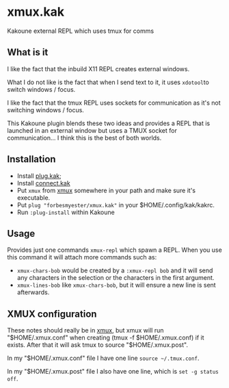# xmux.kak

Kakoune external REPL which uses tmux for comms

## What is it

I like the fact that the inbuild X11 REPL creates external windows.

What I do not like is the fact that when I send text to it, it uses `xdotool`to switch windows / focus.

I like the fact that the tmux REPL uses sockets for communication as it's not switching windows / focus.

This Kakoune plugin blends these two ideas and provides a REPL that is launched in an external window but uses a TMUX socket for communication... I think this is the best of both worlds.

## Installation

 * Install [plug.kak](https://github.com/robertmeta/plug.kak);
 * Install [connect.kak](https://github.com/alexherbo2/connect.kak)
 * Put `xmux` from [xmux](https://github.com/forbesmyester/xmux) somewhere in your path and make sure it's executable.
 * Put `plug "forbesmyester/xmux.kak"` in your $HOME/.config/kak/kakrc.
 * Run `:plug-install` within Kakoune

## Usage

Provides just one commands `xmux-repl` which spawn a REPL. When you use this command it will attach more commands such as:

 * `xmux-chars-bob` would be created by a `:xmux-repl bob` and it will send any characters in the selection or the characters in the first argument.
 * `xmux-lines-bob` like `xmux-chars-bob`, but it will ensure a new line is sent afterwards.

## XMUX configuration

These notes should really be in [xmux](https://github.com/forbesmyester/xmux), but xmux will run "$HOME/.xmux.conf" when creating (tmux -f $HOME/.xmux.conf) if it exists. After that it will ask tmux to source "$HOME/.xmux.post".

In my "$HOME/.xmux.conf" file I have one line `source ~/.tmux.conf`.

In my "$HOME/.xmux.post" file I also have one line, which is `set -g status off`.
